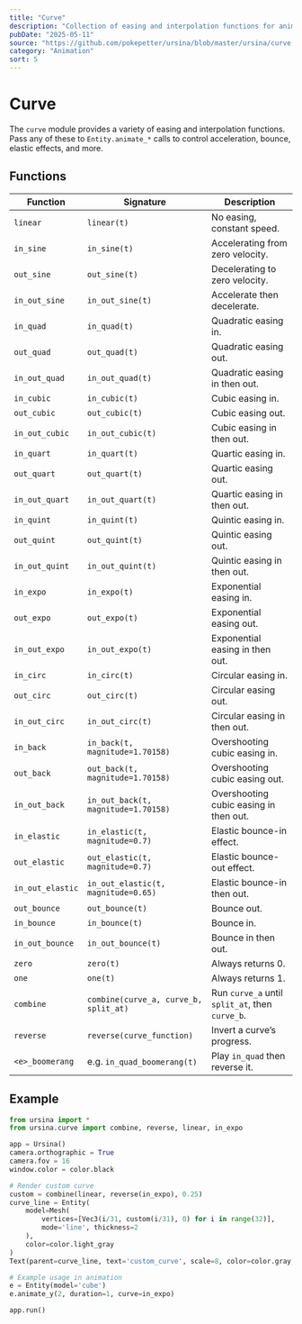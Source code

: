 ```yaml
---
title: "Curve"
description: "Collection of easing and interpolation functions for animations."
pubDate: "2025-05-11"
source: "https://github.com/pokepetter/ursina/blob/master/ursina/curve.py"
category: "Animation"
sort: 5
---
```


# Curve

The `curve` module provides a variety of easing and interpolation functions. Pass any of these to `Entity.animate_*` calls to control acceleration, bounce, elastic effects, and more.

## Functions

| Function                   | Signature                           | Description                                   |
|----------------------------|-------------------------------------|-----------------------------------------------|
| `linear`                   | `linear(t)`                         | No easing, constant speed.                    |
| `in_sine`                  | `in_sine(t)`                        | Accelerating from zero velocity.              |
| `out_sine`                 | `out_sine(t)`                       | Decelerating to zero velocity.                |
| `in_out_sine`              | `in_out_sine(t)`                    | Accelerate then decelerate.                   |
| `in_quad`                  | `in_quad(t)`                        | Quadratic easing in.                          |
| `out_quad`                 | `out_quad(t)`                       | Quadratic easing out.                         |
| `in_out_quad`              | `in_out_quad(t)`                    | Quadratic easing in then out.                 |
| `in_cubic`                 | `in_cubic(t)`                       | Cubic easing in.                              |
| `out_cubic`                | `out_cubic(t)`                      | Cubic easing out.                             |
| `in_out_cubic`             | `in_out_cubic(t)`                   | Cubic easing in then out.                     |
| `in_quart`                 | `in_quart(t)`                       | Quartic easing in.                            |
| `out_quart`                | `out_quart(t)`                      | Quartic easing out.                           |
| `in_out_quart`             | `in_out_quart(t)`                   | Quartic easing in then out.                   |
| `in_quint`                 | `in_quint(t)`                       | Quintic easing in.                            |
| `out_quint`                | `out_quint(t)`                      | Quintic easing out.                           |
| `in_out_quint`             | `in_out_quint(t)`                   | Quintic easing in then out.                   |
| `in_expo`                  | `in_expo(t)`                        | Exponential easing in.                        |
| `out_expo`                 | `out_expo(t)`                       | Exponential easing out.                       |
| `in_out_expo`              | `in_out_expo(t)`                    | Exponential easing in then out.               |
| `in_circ`                  | `in_circ(t)`                        | Circular easing in.                           |
| `out_circ`                 | `out_circ(t)`                       | Circular easing out.                          |
| `in_out_circ`              | `in_out_circ(t)`                    | Circular easing in then out.                  |
| `in_back`                  | `in_back(t, magnitude=1.70158)`     | Overshooting cubic easing in.                 |
| `out_back`                 | `out_back(t, magnitude=1.70158)`    | Overshooting cubic easing out.                |
| `in_out_back`              | `in_out_back(t, magnitude=1.70158)` | Overshooting cubic easing in then out.        |
| `in_elastic`               | `in_elastic(t, magnitude=0.7)`      | Elastic bounce-in effect.                     |
| `out_elastic`              | `out_elastic(t, magnitude=0.7)`     | Elastic bounce-out effect.                    |
| `in_out_elastic`           | `in_out_elastic(t, magnitude=0.65)` | Elastic bounce-in then out.                   |
| `out_bounce`               | `out_bounce(t)`                     | Bounce out.                                   |
| `in_bounce`                | `in_bounce(t)`                      | Bounce in.                                    |
| `in_out_bounce`            | `in_out_bounce(t)`                  | Bounce in then out.                           |
| `zero`                     | `zero(t)`                           | Always returns 0.                             |
| `one`                      | `one(t)`                            | Always returns 1.                             |
| `combine`                  | `combine(curve_a, curve_b, split_at)` | Run `curve_a` until `split_at`, then `curve_b`. |
| `reverse`                  | `reverse(curve_function)`           | Invert a curve’s progress.                    |
| `<e>_boomerang`            | e.g. `in_quad_boomerang(t)`         | Play `in_quad` then reverse it.               |

## Example

```python
from ursina import *
from ursina.curve import combine, reverse, linear, in_expo

app = Ursina()
camera.orthographic = True
camera.fov = 16
window.color = color.black

# Render custom curve
custom = combine(linear, reverse(in_expo), 0.25)
curve_line = Entity(
    model=Mesh(
        vertices=[Vec3(i/31, custom(i/31), 0) for i in range(32)],
        mode='line', thickness=2
    ),
    color=color.light_gray
)
Text(parent=curve_line, text='custom_curve', scale=8, color=color.gray, y=-0.1)

# Example usage in animation
e = Entity(model='cube')
e.animate_y(2, duration=1, curve=in_expo)

app.run()
```
